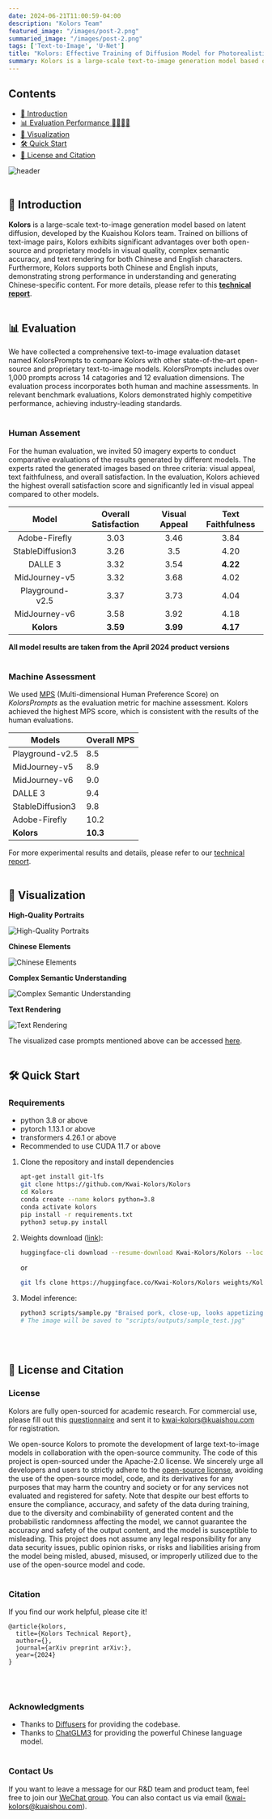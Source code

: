 ```yaml
---
date: 2024-06-21T11:00:59-04:00
description: "Kolors Team"
featured_image: "/images/post-2.png"
summaried_image: "/images/post-2.png"
tags: ['Text-to-Image', 'U-Net']
title: "Kolors: Effective Training of Diffusion Model for Photorealistic Text-to-Image Synthesis (arXiv-2024)"
summary: Kolors is a large-scale text-to-image generation model based on latent diffusion, developed by the Kuaishou Kolors team. Trained on billions of text-image pairs, Kolors exhibits significant advantages over both open-source and proprietary models in visual quality, complex semantic accuracy, and text rendering for both Chinese and English characters. Furthermore, Kolors supports both Chinese and English inputs, demonstrating strong performance in understanding and generating Chinese-specific content. For more details, please refer to this **[technical report](https://github.com/Kwai-Kolors/Kolors/blob/master/imgs/Kolors_paper.pdf)**.
---
```

## Contents
- [📖 Introduction](#-introduction)
- [📊 Evaluation Performance 🥇🥇🔥🔥](#-evaluation-performance-)
- [🎥 Visualization](#-visualization)
- [🛠️ Quick Start](#-quick-start)
- [📜 License and Citation](#-license-and-citation)

![header](/images/post-2/post-2.png)
<br><br>

## 📖 Introduction
**Kolors** is a large-scale text-to-image generation model based on latent diffusion, developed by the Kuaishou Kolors team. Trained on billions of text-image pairs, Kolors exhibits significant advantages over both open-source and proprietary models in visual quality, complex semantic accuracy, and text rendering for both Chinese and English characters. Furthermore, Kolors supports both Chinese and English inputs, demonstrating strong performance in understanding and generating Chinese-specific content. For more details, please refer to this **[technical report](https://github.com/Kwai-Kolors/Kolors/blob/master/imgs/Kolors_paper.pdf)**.
<br><br>

## 📊 Evaluation
We have collected a comprehensive text-to-image evaluation dataset named KolorsPrompts to compare Kolors with other state-of-the-art open-source and proprietary text-to-image models. KolorsPrompts includes over 1,000 prompts across 14 catagories and 12 evaluation dimensions. The evaluation process incorporates both human and machine assessments. In relevant benchmark evaluations, Kolors demonstrated highly competitive performance, achieving industry-leading standards.
<br><br>

### Human Assement
For the human evaluation, we invited 50 imagery experts to conduct comparative evaluations of the results generated by different models. The experts rated the generated images based on three criteria: visual appeal, text faithfulness, and overall satisfaction. In the evaluation, Kolors achieved the highest overall satisfaction score and significantly led in visual appeal compared to other models.

|       Model       | Overall Satisfaction | Visual Appeal | Text Faithfulness |
| :--------------: | :--------: | :--------: | :--------: |
|  Adobe-Firefly   |    3.03    |    3.46    |    3.84    |
| StableDiffusion3 |    3.26    |    3.5     |    4.20    |
|     DALLE 3      |    3.32    |    3.54    |    **4.22**    |
|  MidJourney-v5   |    3.32    |    3.68    |    4.02    |
| Playground-v2.5  |    3.37    |    3.73    |    4.04    |
|  MidJourney-v6   |    3.58    |    3.92    |    4.18    |
|    **Kolors**    |    **3.59**    |    **3.99**    |    **4.17**    |

**All model results are taken from the April 2024 product versions**
<br><br>

### Machine Assessment
We used [MPS](https://arxiv.org/abs/2405.14705) (Multi-dimensional Human Preference Score) on *KolorsPrompts* as the evaluation metric for machine assessment. Kolors achieved the highest MPS score, which is consistent with the results of the human evaluations.

| Models            | Overall MPS |
|-------------------|-------------|
| Playground-v2.5   | 8.5      |
| MidJourney-v5     | 8.9      |
| MidJourney-v6     | 9.0      |
| DALLE 3           | 9.4      |
| StableDiffusion3  | 9.8      |
| Adobe-Firefly     | 10.2      |
| **Kolors**            | **10.3**      |

For more experimental results and details, please refer to our <span style="color: red;">[technical report](https://github.com/Kwai-Kolors/Kolors/blob/master/imgs/Kolors_paper.pdf)</span>.
<br><br>

## 🎥 Visualization

**High-Quality Portraits**

![High-Quality Portraits](/images/post-2/zl8.png)

**Chinese Elements**

![Chinese Elements](/images/post-2/cn_all.png)

**Complex Semantic Understanding**

![Complex Semantic Understanding](/images/post-2/fz_all.png)

**Text Rendering**

![Text Rendering](/images/post-2/wz_all.png)

The visualized case prompts mentioned above can be accessed [here](https://github.com/Kwai-Kolors/Kolors/blob/main/imgs/prompt_vis.txt).
<br><br>

## 🛠️ Quick Start
### Requirements
* python 3.8 or above
* pytorch 1.13.1 or above
* transformers 4.26.1 or above
* Recommended to use CUDA 11.7 or above

1. Clone the repository and install dependencies
    ```bash
    apt-get install git-lfs
    git clone https://github.com/Kwai-Kolors/Kolors
    cd Kolors
    conda create --name kolors python=3.8
    conda activate kolors
    pip install -r requirements.txt
    python3 setup.py install
    ```
2. Weights download ([link](https://huggingface.co/Kwai-Kolors/Kolors)):
    ```bash
    huggingface-cli download --resume-download Kwai-Kolors/Kolors --local-dir weights/Kolors
    ```
    or
    ```bash
    git lfs clone https://huggingface.co/Kwai-Kolors/Kolors weights/Kolors
    ```
3. Model inference:
    ```bash
    python3 scripts/sample.py "Braised pork, close-up, looks appetizing"
    # The image will be saved to "scripts/outputs/sample_test.jpg"
    ```
<br><br>

## 📜 License and Citation

### License
Kolors are fully open-sourced for academic research. For commercial use, please fill out this [questionnaire](https://github.com/Kwai-Kolors/Kolors/blob/main/imgs/可图KOLORS模型商业授权申请书.docx) and sent it to kwai-kolors@kuaishou.com for registration.
 
We open-source Kolors to promote the development of large text-to-image models in collaboration with the open-source community. The code of this project is open-sourced under the Apache-2.0 license. We sincerely urge all developers and users to strictly adhere to the [open-source license](MODEL_LICENSE), avoiding the use of the open-source model, code, and its derivatives for any purposes that may harm the country and society or for any services not evaluated and registered for safety. Note that despite our best efforts to ensure the compliance, accuracy, and safety of the data during training, due to the diversity and combinability of generated content and the probabilistic randomness affecting the model, we cannot guarantee the accuracy and safety of the output content, and the model is susceptible to misleading. This project does not assume any legal responsibility for any data security issues, public opinion risks, or risks and liabilities arising from the model being misled, abused, misused, or improperly utilized due to the use of the open-source model and code.
<br><br>

### Citation
If you find our work helpful, please cite it!

```
@article{kolors,
  title={Kolors Technical Report},
  author={},
  journal={arXiv preprint arXiv:},
  year={2024}
}
```
<br><br>

### Acknowledgments
- Thanks to [Diffusers](https://github.com/huggingface/diffusers) for providing the codebase.
- Thanks to [ChatGLM3](https://github.com/THUDM/ChatGLM3) for providing the powerful Chinese language model.
<br><br>

### Contact Us

If you want to leave a message for our R&D team and product team, feel free to join our [WeChat group](https://github.com/Kwai-Kolors/Kolors/blob/main/imgs/wechat.png). You can also contact us via email (kwai-kolors@kuaishou.com).
